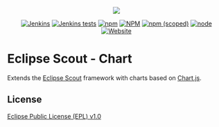 <p align="center">
  <a href="https://www.eclipse.org/scout/" target="_blank" rel="noopener noreferrer"><img src="https://eclipsescout.github.io/assets/img/eclipse-scout-logo.svg"></a>
</p>

<p align="center">
  <a href="https://ci.eclipse.org/scout/view/Scout%20Nightly%20Jobs/job/scout-integration-11.0-RT-nightly_pipeline/" target="_blank" rel="noopener noreferrer"><img alt="Jenkins" src="https://img.shields.io/jenkins/build?jobUrl=https%3A%2F%2Fci.eclipse.org%2Fscout%2Fview%2FScout%2520Nightly%2520Jobs%2Fjob%2Fscout-integration-11.0-RT-nightly_pipeline%2F"></a>
  <a href="https://ci.eclipse.org/scout/view/Scout%20Nightly%20Jobs/job/scout-integration-11.0-RT-nightly_pipeline/" target="_blank" rel="noopener noreferrer"><img alt="Jenkins tests" src="https://img.shields.io/jenkins/tests?compact_message&jobUrl=https%3A%2F%2Fci.eclipse.org%2Fscout%2Fview%2FScout%2520Nightly%2520Jobs%2Fjob%2Fscout-integration-11.0-RT-nightly_pipeline%2F"></a>
  <a href="https://www.npmjs.com/package/@eclipse-scout/cli" target="_blank" rel="noopener noreferrer"><img alt="npm" src="https://img.shields.io/npm/dm/@eclipse-scout/cli"></a>
  <a href="https://www.eclipse.org/legal/epl-v10.html" target="_blank" rel="noopener noreferrer"><img alt="NPM" src="https://img.shields.io/npm/l/@eclipse-scout/cli"></a>
  <a href="https://www.npmjs.com/package/@eclipse-scout/cli" target="_blank" rel="noopener noreferrer"><img alt="npm (scoped)" src="https://img.shields.io/npm/v/@eclipse-scout/cli"></a>
  <a href="https://www.npmjs.com/package/@eclipse-scout/cli" target="_blank" rel="noopener noreferrer"><img alt="node" src="https://img.shields.io/node/v/@eclipse-scout/cli"></a>
  <a href="https://www.eclipse.org/scout/" target="_blank" rel="noopener noreferrer"><img alt="Website" src="https://img.shields.io/website?url=https%3A%2F%2Fwww.eclipse.org%2Fscout%2F"></a>
</p>

# Eclipse Scout - Chart

Extends the [Eclipse Scout](https://www.eclipse.org/scout/) framework with charts based on [Chart.js](https://www.chartjs.org/).

## License

[Eclipse Public License (EPL) v1.0](https://www.eclipse.org/legal/epl-v10.html)
